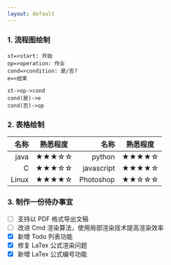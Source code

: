 ```yaml
---
layout: default
---
```



<script type="text/javascript">
	$.get(
       "http://lp.taobao.com/go/rgn/citydistrictdata.php"
      ,{}
      ,function(data,status,xhr){
        //console.log(data);
        tnodes = data.nodes;
        shtml = "<ul>";
        //for (var i = tnodes.length - 1; i >= 0; i--) {
        for (var i = 0; i < tnodes.length; i++) {
        	shtml += "<li>" + tnodes[i].id + "</li>";
        }
        shtml += "</ul>";

        $("#test_md").html(shtml);
      }
      ,'jsonp'
  );
</script>


<div id="test_md" class="well"></div>

### 1. 流程图绘制

```flow
st=>start: 开始
op=>operation: 作业
cond=>condition: 是/否?
e=>结束

st->op->cond
cond(是)->e
cond(否)->op
```

### 2. 表格绘制

| 名称 | 熟悉程度 | 名称 | 熟悉程度 |
| --: | :--: | --: | :--: |
| java | ★★★☆☆ | python | ★★★★☆ |
| C | ★★★☆☆ | javascript | ★★★★☆ |
| Linux | ★★★★☆ | Photoshop | ★★☆☆☆ |

### 3. 制作一份待办事宜

- [ ] 支持以 PDF 格式导出文稿
- [ ] 改进 Cmd 渲染算法，使用局部渲染技术提高渲染效率
- [x] 新增 Todo 列表功能
- [x] 修复 LaTex 公式渲染问题
- [x] 新增 LaTex 公式编号功能